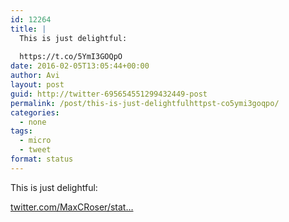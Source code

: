 ```yaml
---
id: 12264
title: |
  This is just delightful:
  
  https://t.co/5YmI3GOQpO
date: 2016-02-05T13:05:44+00:00
author: Avi
layout: post
guid: http://twitter-695654551299432449-post
permalink: /post/this-is-just-delightfulhttpst-co5ymi3goqpo/
categories:
  - none
tags:
  - micro
  - tweet
format: status
---
```

This is just delightful:

[twitter.com/MaxCRoser/stat…](https://twitter.com/MaxCRoser/status/695641588152864768)